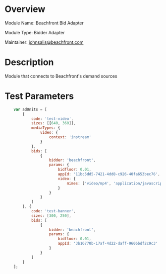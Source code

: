 # Overview

Module Name: Beachfront Bid Adapter

Module Type: Bidder Adapter

Maintainer: johnsalis@beachfront.com

# Description

Module that connects to Beachfront's demand sources

# Test Parameters
```javascript
    var adUnits = [
        {
            code: 'test-video',
            sizes: [[640, 360]],
            mediaTypes: {
                video: {
                    context: 'instream'
                }
            },
            bids: [
                {
                    bidder: 'beachfront',
                    params: {
                        bidfloor: 0.01,
                        appId: '11bc5dd5-7421-4dd8-c926-40fa653bec76',
                        video: {
                            mimes: ['video/mp4', 'application/javascript']
                        }
                    }
                }
            ]
        }, {
            code: 'test-banner',
            sizes: [300, 250],
            bids: [
                {
                    bidder: 'beachfront',
                    params: {
                        bidfloor: 0.01,
                        appId: '3b16770b-17af-4d22-daff-9606bdf2c9c3'
                    }
                }
            ]
        }
    ];
```